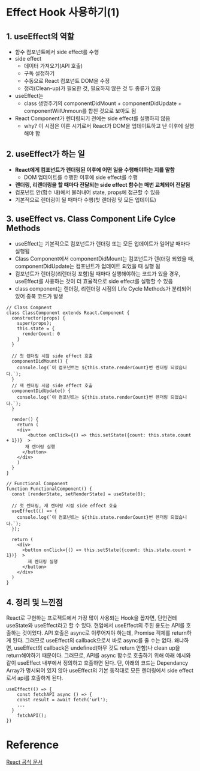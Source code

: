 # Effect Hook 사용하기(1)



## 1. useEffect의 역할

* 함수 컴포넌트에서 side effect를 수행
* side effect
  * 데이터 가져오기(API 호출)
  * 구독 설정하기
  * 수동으로 React 컴포넌트 DOM을 수정
  * 정리(Clean-up)가 필요한 것, 필요하지 않은 것 두 종류가 있음
* useEffect는
  * class 생명주기의 componentDidMount + componentDidUpdate + componentWillUnmoun를 합친 것으로 보아도 됨
* React Component가 렌더링되기 전에는 side effect를 실행하지 않음
  * why? 이 시점은 이른 시기로서 React가 DOM을 업데이트하고 난 이후에 실행해야 함



## 2. useEffect가 하는 일

* **React에게 컴포넌트가 렌더링된 이후에 어떤 일을 수행해야하는 지를 말함**
  * DOM 업데이트를 수행한 이후에 side effect를 수행
* **렌더링, 리렌더링을 할 때마다 전달되는 side effect 함수는 매번 교체되어 전달됨**
* 컴포넌트 안(함수 내)에서 불러내어 state, props에 접근할 수 있음
* 기본적으로 렌더링이 될 때마다 수행(첫 렌더링 및 모든 업데이트)



## 3. useEffect vs. Class Component Life Cylce Methods

* useEffect는 기본적으로 컴포넌트가 렌더링 또는 모든 업데이트가 일어날 때마다 실행됨
* Class Component에서 componentDidMount는 컴포넌트가 렌(더링 되었을 때, componentDidUpdate는 컴포넌트가 업데이트 되었을 때 실행 됨
* 컴포넌트가 렌더링(리렌더링 포함)될 때마다 실행해야하는 코드가 있을 경우, useEffect를 사용하는 것이 더 효율적으로 side effect를 실행할 수 있음
* class component는 렌더링, 리렌더링 시점의 Life Cycle Methods가 분리되어 있어 중복 코드가 발생

```React
// Class Compnent
class ClassComponent extends React.Component {
  constructor(props) {
    super(props);
    this.state = {
      renderCount: 0
    }
  }
  
  // 첫 렌더링 시점 side effect 호출
  componentDidMount() {
    console.log(`이 컴포넌트는 ${this.state.renderCount}번 렌더링 되었습니다.`);
  }
  // 재 렌더링 시점 side effect 호출
  componentDidUpdate() {
    console.log(`이 컴포넌트는 ${this.state.renderCount}번 렌더링 되었습니다.`);
  }
  
  render() {
    return (
    <div>
    	<button onClick={() => this.setState({count: this.state.count + 1})}  >
       재 렌더링 실행
      </button>
    </div>
    )
  }
}

// Functional Component
function FunctionalComponent() {
  const [renderState, setRenderState] = useState(0);
  
  // 첫 렌더링, 재 렌더링 시점 side effect 호출
  useEffect(() => {
    console.log(`이 컴포넌트는 ${this.state.renderCount}번 렌더링 되었습니다.`);
  });
  
  return (
    <div>
      <button onClick={() => this.setState({count: this.state.count + 1})}  >
        재 렌더링 실행
      </button>
    </div>
  )
}
```



## 4. 정리 및 느낀점

React로 구현하는 프로젝트에서 가장 많이 사용되는 Hook을 꼽자면, 단언컨테 useState와 useEffect라고 할 수 있다.
현업에서 useEffect의 주된 용도는 API를 호출하는 것이었다. API 호출은 async로 이루어져야 하는데, Promise 객체를 return하게 된다. 그러므로 useEffect의 callback으로서 바로 async를 줄 수는 없다. 왜냐하면, useEffect의 callback은 undefined(아무 것도 return 안함)나 clean up을 return해야하기 때문이다.
그러므로, API를 async 함수로 호출하기 위해 아래 예시와 같이 useEffect 내부에서 정의하고 호출하면 된다. 단, 아래의 코드는 Dependancy Array가 명시되어 있지 않아 useEffect의 기본 동작대로 모든 렌더링에서 side effect로서 api를 호출하게 된다.

```React
useEffect(() => {
	const fetchAPI async () => {
    const result = await fetch('url');
    ...
  }
	fetchAPI();
})
```



# Reference

[React 공식 문서](https://ko.reactjs.org/)

